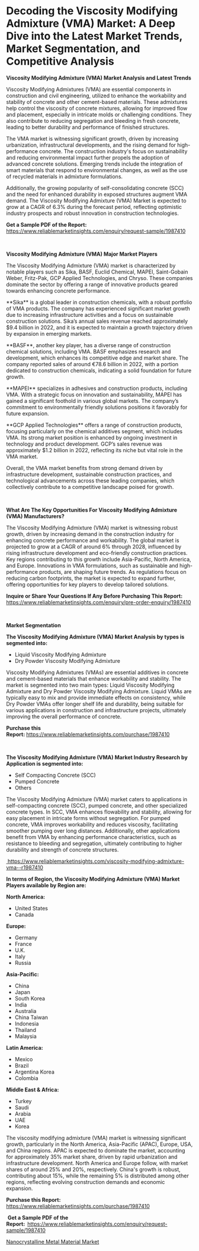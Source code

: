 <p><h1>Decoding the Viscosity Modifying Admixture (VMA) Market: A Deep Dive into the Latest Market Trends, Market Segmentation, and Competitive Analysis</h1></p><p><strong>Viscosity Modifying Admixture (VMA) Market Analysis and Latest Trends</strong></p>
<p><p>Viscosity Modifying Admixtures (VMA) are essential components in construction and civil engineering, utilized to enhance the workability and stability of concrete and other cement-based materials. These admixtures help control the viscosity of concrete mixtures, allowing for improved flow and placement, especially in intricate molds or challenging conditions. They also contribute to reducing segregation and bleeding in fresh concrete, leading to better durability and performance of finished structures.</p><p>The VMA market is witnessing significant growth, driven by increasing urbanization, infrastructural developments, and the rising demand for high-performance concrete. The construction industry's focus on sustainability and reducing environmental impact further propels the adoption of advanced concrete solutions. Emerging trends include the integration of smart materials that respond to environmental changes, as well as the use of recycled materials in admixture formulations. </p><p>Additionally, the growing popularity of self-consolidating concrete (SCC) and the need for enhanced durability in exposed structures augment VMA demand. The Viscosity Modifying Admixture (VMA) Market is expected to grow at a CAGR of 6.3% during the forecast period, reflecting optimistic industry prospects and robust innovation in construction technologies.</p></p>
<p><strong>Get a Sample PDF of the Report:&nbsp;</strong> <a href="https://www.reliablemarketinsights.com/enquiry/request-sample/1987410?utm_campaign=2636&utm_medium=2&utm_source=Github&utm_content=ia&utm_term=03042025&utm_id=viscosity-modifying-admixture-vma">https://www.reliablemarketinsights.com/enquiry/request-sample/1987410</a></p>
<p>&nbsp;</p>
<p><strong>Viscosity Modifying Admixture (VMA) Major Market Players</strong></p>
<p><p>The Viscosity Modifying Admixture (VMA) market is characterized by notable players such as Sika, BASF, Euclid Chemical, MAPEI, Saint-Gobain Weber, Fritz-Pak, GCP Applied Technologies, and Chryso. These companies dominate the sector by offering a range of innovative products geared towards enhancing concrete performance.</p><p>**Sika** is a global leader in construction chemicals, with a robust portfolio of VMA products. The company has experienced significant market growth due to increasing infrastructure activities and a focus on sustainable construction solutions. Sika’s annual sales revenue reached approximately $9.4 billion in 2022, and it is expected to maintain a growth trajectory driven by expansion in emerging markets.</p><p>**BASF**, another key player, has a diverse range of construction chemical solutions, including VMA. BASF emphasizes research and development, which enhances its competitive edge and market share. The company reported sales of around €78.6 billion in 2022, with a portion dedicated to construction chemicals, indicating a solid foundation for future growth.</p><p>**MAPEI** specializes in adhesives and construction products, including VMA. With a strategic focus on innovation and sustainability, MAPEI has gained a significant foothold in various global markets. The company’s commitment to environmentally friendly solutions positions it favorably for future expansion.</p><p>**GCP Applied Technologies** offers a range of construction products, focusing particularly on the chemical additives segment, which includes VMA. Its strong market position is enhanced by ongoing investment in technology and product development. GCP’s sales revenue was approximately $1.2 billion in 2022, reflecting its niche but vital role in the VMA market.</p><p>Overall, the VMA market benefits from strong demand driven by infrastructure development, sustainable construction practices, and technological advancements across these leading companies, which collectively contribute to a competitive landscape poised for growth.</p></p>
<p>&nbsp;</p>
<p><strong>What Are The Key Opportunities For Viscosity Modifying Admixture (VMA) Manufacturers?</strong></p>
<p><p>The Viscosity Modifying Admixture (VMA) market is witnessing robust growth, driven by increasing demand in the construction industry for enhancing concrete performance and workability. The global market is projected to grow at a CAGR of around 6% through 2028, influenced by rising infrastructure development and eco-friendly construction practices. Key regions contributing to this growth include Asia-Pacific, North America, and Europe. Innovations in VMA formulations, such as sustainable and high-performance products, are shaping future trends. As regulations focus on reducing carbon footprints, the market is expected to expand further, offering opportunities for key players to develop tailored solutions.</p></p>
<p><strong>Inquire or Share Your Questions If Any Before Purchasing This Report:</strong> <a href="https://www.reliablemarketinsights.com/enquiry/pre-order-enquiry/1987410?utm_campaign=2636&utm_medium=2&utm_source=Github&utm_content=ia&utm_term=03042025&utm_id=viscosity-modifying-admixture-vma">https://www.reliablemarketinsights.com/enquiry/pre-order-enquiry/1987410</a></p>
<p>&nbsp;</p>
<p><strong>Market Segmentation</strong></p>
<p><strong>The Viscosity Modifying Admixture (VMA) Market Analysis by types is segmented into:</strong></p>
<p><ul><li>Liquid Viscosity Modifying Admixture</li><li>Dry Powder Viscosity Modifying Admixture</li></ul></p>
<p><p>Viscosity Modifying Admixtures (VMAs) are essential additives in concrete and cement-based materials that enhance workability and stability. The market is segmented into two main types: Liquid Viscosity Modifying Admixture and Dry Powder Viscosity Modifying Admixture. Liquid VMAs are typically easy to mix and provide immediate effects on consistency, while Dry Powder VMAs offer longer shelf life and durability, being suitable for various applications in construction and infrastructure projects, ultimately improving the overall performance of concrete.</p></p>
<p><strong>Purchase this Report:&nbsp;</strong><a href="https://www.reliablemarketinsights.com/purchase/1987410?utm_campaign=2636&utm_medium=2&utm_source=Github&utm_content=ia&utm_term=03042025&utm_id=viscosity-modifying-admixture-vma">https://www.reliablemarketinsights.com/purchase/1987410</a></p>
<p>&nbsp;</p>
<p><strong>The Viscosity Modifying Admixture (VMA) Market Industry Research by Application is segmented into:</strong></p>
<p><ul><li>Self Compacting Concrete (SCC)</li><li>Pumped Concrete</li><li>Others</li></ul></p>
<p><p>The Viscosity Modifying Admixture (VMA) market caters to applications in self-compacting concrete (SCC), pumped concrete, and other specialized concrete types. In SCC, VMA enhances flowability and stability, allowing for easy placement in intricate forms without segregation. For pumped concrete, VMA improves workability and reduces viscosity, facilitating smoother pumping over long distances. Additionally, other applications benefit from VMA by enhancing performance characteristics, such as resistance to bleeding and segregation, ultimately contributing to higher durability and strength of concrete structures.</p></p>
<p><a href="https://www.reliablemarketinsights.com/viscosity-modifying-admixture-vma--r1987410?utm_campaign=2636&utm_medium=2&utm_source=Github&utm_content=ia&utm_term=03042025&utm_id=viscosity-modifying-admixture-vma">&nbsp;https://www.reliablemarketinsights.com/viscosity-modifying-admixture-vma--r1987410</a></p>
<p><strong>In terms of Region, the Viscosity Modifying Admixture (VMA) Market Players available by Region are:</strong></p>
<p>
    <p> <strong> North America: </strong>
        <ul>
            <li>United States</li>
            <li>Canada</li>
        </ul>
        </p> 
    <p> <strong> Europe: </strong>
        <ul>
            <li>Germany</li>
            <li>France</li>
            <li>U.K.</li>
            <li>Italy</li>
            <li>Russia</li>
        </ul>
        </p> 
    <p> <strong> Asia-Pacific: </strong>
        <ul>
            <li>China</li>
            <li>Japan</li>
            <li>South Korea</li>
            <li>India</li>
            <li>Australia</li>
            <li>China Taiwan</li>
            <li>Indonesia</li>
            <li>Thailand</li>
            <li>Malaysia</li>
        </ul>
        </p> 
    <p> <strong> Latin America: </strong>
        <ul>
            <li>Mexico</li>
            <li>Brazil</li>
            <li>Argentina Korea</li>
            <li>Colombia</li>
        </ul>
        </p> 
    <p> <strong> Middle East & Africa: </strong>
        <ul>
            <li>Turkey</li>
            <li>Saudi</li>
            <li>Arabia</li>
            <li>UAE</li>
            <li>Korea</li>
        </ul>
    </p>
    </p>
<p><p>The viscosity modifying admixture (VMA) market is witnessing significant growth, particularly in the North America, Asia-Pacific (APAC), Europe, USA, and China regions. APAC is expected to dominate the market, accounting for approximately 35% market share, driven by rapid urbanization and infrastructure development. North America and Europe follow, with market shares of around 25% and 20%, respectively. China's growth is robust, contributing about 15%, while the remaining 5% is distributed among other regions, reflecting evolving construction demands and economic expansion.</p></p>
<p><strong>Purchase this Report: </strong><a href="https://www.reliablemarketinsights.com/purchase/1987410?utm_campaign=2636&utm_medium=2&utm_source=Github&utm_content=ia&utm_term=03042025&utm_id=viscosity-modifying-admixture-vma">https://www.reliablemarketinsights.com/purchase/1987410</a></p>
<p>&nbsp;<strong>Get a Sample PDF of the Report:&nbsp;&nbsp;</strong><a href="https://www.reliablemarketinsights.com/enquiry/request-sample/1987410?utm_campaign=2636&utm_medium=2&utm_source=Github&utm_content=ia&utm_term=03042025&utm_id=viscosity-modifying-admixture-vma">https://www.reliablemarketinsights.com/enquiry/request-sample/1987410</a></p>
<p><strong></strong></p>
<p><p><a href="https://github.com/pelahotayabe/Market-Research-Report-List-1/blob/main/nanocrystalline-metal-material-market.md?utm_campaign=2636&utm_medium=2&utm_source=Github&utm_content=ia&utm_term=03042025&utm_id=viscosity-modifying-admixture-vma">Nanocrystalline Metal Material Market</a></p></p>